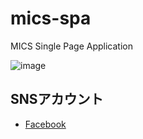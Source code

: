 # mics-spa
MICS Single Page Application

![image](https://cloud.githubusercontent.com/assets/7356977/23099440/3cbb32c4-f6aa-11e6-8d04-f60b7b882295.png)

## SNSアカウント
- [Facebook](https://www.facebook.com/mics.aichi.memorial.sports.circle/)
